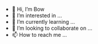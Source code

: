 - 👋 Hi, I’m Bow
- 👀 I’m interested in ...
- 🌱 I’m currently learning ...
- 💞️ I’m looking to collaborate on ...
- 📫 How to reach me ...

<!---
nguyenvantuan4034/nguyenvantuan4034 is a ✨ special ✨
--->
